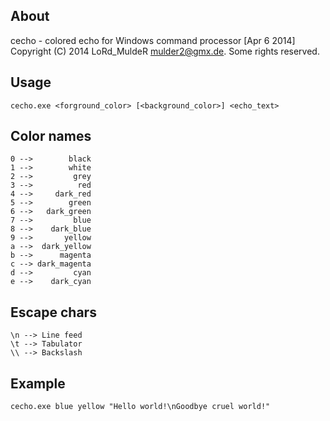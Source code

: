About
-------------

cecho - colored echo for Windows command processor [Apr  6 2014]  
Copyright (C) 2014 LoRd_MuldeR <mulder2@gmx.de>. Some rights reserved.


Usage
-------------

`cecho.exe <forground_color> [<background_color>] <echo_text>`


Color names
-------------

`0 -->        black`  
`1 -->        white`  
`2 -->         grey`  
`3 -->          red`  
`4 -->     dark_red`  
`5 -->        green`  
`6 -->   dark_green`  
`7 -->         blue`  
`8 -->    dark_blue`  
`9 -->       yellow`  
`a -->  dark_yellow`  
`b -->      magenta`  
`c --> dark_magenta`  
`d -->         cyan`  
`e -->    dark_cyan`


Escape chars
-------------

`\n --> Line feed`  
`\t --> Tabulator`  
`\\ --> Backslash`

   
Example
-------------

`cecho.exe blue yellow "Hello world!\nGoodbye cruel world!"`
